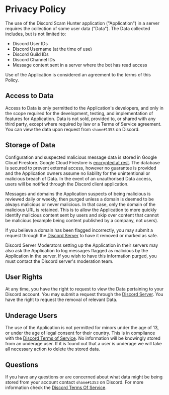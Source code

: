 # Privacy Policy

The use of the Discord Scam Hunter application ("Application") in a server requires the collection of some user data ("Data").  The Data collected includes, but is not limited to:
- Discord User IDs
- Discord Username (at the time of use)
- Discord Guild IDs
- Discord Channel IDs
- Message content sent in a server where the bot has read access

Use of the Application is considered an agreement to the terms of this Policy.

## Access to Data

Access to Data is only permitted to the Application's developers, and only in the scope required for the development, testing, and implementation of features for Application. Data is not sold, provided to, or shared with any third party, except where required by law or a Terms of Service agreement. You can view the data upon request from `shane#1353` on Discord.

## Storage of Data

Configuration and suspected malicious message data is stored in Google Cloud Firestore.  Google Cloud Firestore is [encrypted at rest](https://cloud.google.com/firestore/docs/server-side-encryption). The database is secured to prevent external access, however no guarantee is provided and the Application owners assume no liability for the unintentional or malicious breach of Data. In the event of an unauthorised Data access, users will be notified through the Discord client application.

Messages and domains the Application suspects of being malicious is reviewed daily or weekly, then purged unless a domain is deemed to be always malicious or never malicious.  In that case, only the domain of the malicious URL is retained.  This is to allow the Application to more quickly identify malicious content sent by users and skip over content that cannot be malicious (example being content published by a company, not users).

If you believe a domain has been flagged incorrectly, you may submit a request through the [Discord Server](https://discord.gg/8ykjyQ8wJw) to have it removed or marked as safe.

Discord Server Moderators setting up the Application in their servers may also ask the Application to log messages flagged as malicious by the Application in the server.  If you wish to have this information purged, you must contact the Discord server's moderation team.

## User Rights

At any time, you have the right to request to view the Data pertaining to your Discord account. You may submit a request through the [Discord Server](https://discord.gg/8ykjyQ8wJw). You have the right to request the removal of relevant Data.

## Underage Users

The use of the Application is not permitted for minors under the age of 13, or under the age of legal consent for their country. This is in compliance with the [Discord Terms of Service](https://discord.com/terms). No information will be knowingly stored from an underage user. If it is found out that a user is underage we will take all necessary action to delete the stored data.

## Questions

If you have any questions or are concerned about what data might be being stored from your account contact `shane#1353` on Discord. For more information check the [Discord Terms Of Service](https://discord.com/terms).